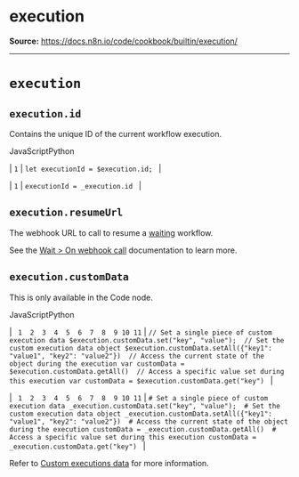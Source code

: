 # execution

**Source:** https://docs.n8n.io/code/cookbook/builtin/execution/

---

# `execution`

## `execution.id`

Contains the unique ID of the current workflow execution.

JavaScriptPython

| ``` 1 ``` | ``` let executionId = $execution.id;  ``` |

| ``` 1 ``` | ``` executionId = _execution.id  ``` |

## `execution.resumeUrl`

The webhook URL to call to resume a [waiting](../../../../integrations/builtin/core-nodes/n8n-nodes-base.wait/) workflow.

See the [Wait > On webhook call](../../../../integrations/builtin/core-nodes/n8n-nodes-base.wait/#on-webhook-call) documentation to learn more.

## `execution.customData`

This is only available in the Code node.

JavaScriptPython

| ```  1  2  3  4  5  6  7  8  9 10 11 ``` | ``` // Set a single piece of custom execution data $execution.customData.set("key", "value");  // Set the custom execution data object $execution.customData.setAll({"key1": "value1", "key2": "value2"})  // Access the current state of the object during the execution var customData = $execution.customData.getAll()  // Access a specific value set during this execution var customData = $execution.customData.get("key")  ``` |

| ```  1  2  3  4  5  6  7  8  9 10 11 ``` | ``` # Set a single piece of custom execution data _execution.customData.set("key", "value");  # Set the custom execution data object _execution.customData.setAll({"key1": "value1", "key2": "value2"})  # Access the current state of the object during the execution customData = _execution.customData.getAll()  # Access a specific value set during this execution customData = _execution.customData.get("key")  ``` |

Refer to [Custom executions data](../../../../workflows/executions/custom-executions-data/) for more information.
